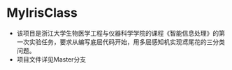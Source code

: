 # MyIrisClass
+ 该项目是浙江大学生物医学工程与仪器科学学院的课程《智能信息处理》的第一次实验任务，要求从编写底层代码开始，用多层感知机实现鸢尾花的三分类问题。
+ 项目文件详见Master分支
